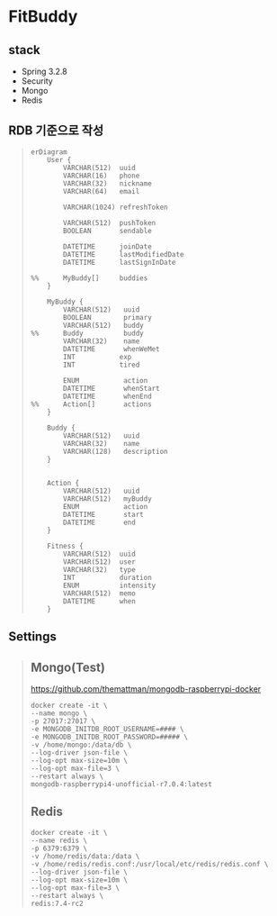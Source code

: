 # FitBuddy

## stack 

- Spring 3.2.8
- Security
- Mongo
- Redis


## RDB 기준으로 작성
> 
> ```mermaid
> erDiagram
>     User {
>         VARCHAR(512)  uuid
>         VARCHAR(16)   phone
>         VARCHAR(32)   nickname
>         VARCHAR(64)   email
>         
>         VARCHAR(1024) refreshToken
>         
>         VARCHAR(512)  pushToken
>         BOOLEAN       sendable
>         
>         DATETIME      joinDate
>         DATETIME      lastModifiedDate
>         DATETIME      lastSignInDate
>         
> %%      MyBuddy[]     buddies  
>     }
>     
>     MyBuddy {
>         VARCHAR(512)   uuid
>         BOOLEAN        primary
>         VARCHAR(512)   buddy     
> %%      Buddy          buddy
>         VARCHAR(32)    name
>         DATETIME       whenWeMet
>         INT           exp
>         INT           tired
> 
>         ENUM           action
>         DATETIME       whenStart
>         DATETIME       whenEnd
> %%      Action[]       actions  
>     }
>     
>     Buddy {
>         VARCHAR(512)   uuid
>         VARCHAR(32)    name
>         VARCHAR(128)   description
>     }
> 
> 
>     Action {
>         VARCHAR(512)   uuid
>         VARCHAR(512)   myBuddy
>         ENUM           action
>         DATETIME       start
>         DATETIME       end
>     }
>     
>     Fitness {
>         VARCHAR(512)  uuid
>         VARCHAR(512)  user
>         VARCHAR(32)   type
>         INT           duration
>         ENUM          intensity
>         VARCHAR(512)  memo
>         DATETIME      when
>     }
> ```

## Settings
> 
> ## Mongo(Test)
> https://github.com/themattman/mongodb-raspberrypi-docker
> ```docker
> docker create -it \
> --name mongo \
> -p 27017:27017 \
> -e MONGODB_INITDB_ROOT_USERNAME=#### \
> -e MONGODB_INITDB_ROOT_PASSWORD=##### \
> -v /home/mongo:/data/db \
> --log-driver json-file \
> --log-opt max-size=10m \
> --log-opt max-file=3 \
> --restart always \
> mongodb-raspberrypi4-unofficial-r7.0.4:latest
> ```
> 
> ## Redis
> ```docker
> docker create -it \
> --name redis \
> -p 6379:6379 \
> -v /home/redis/data:/data \
> -v /home/redis/redis.conf:/usr/local/etc/redis/redis.conf \
> --log-driver json-file \
> --log-opt max-size=10m \
> --log-opt max-file=3 \
> --restart always \
> redis:7.4-rc2
> ```